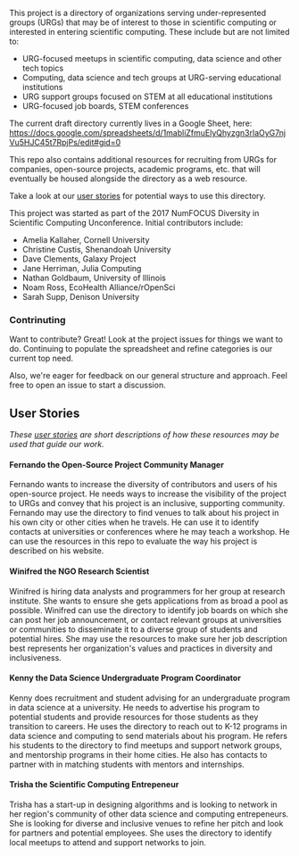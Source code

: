 This project is a directory of organizations serving under-represented groups (URGs) that may be of interest to those in scientific computing or interested in entering scientific computing.  These include but are not limited to:

- URG-focused meetups in scientific computing, data science and other tech topics
- Computing, data science and tech groups at URG-serving educational institutions
- URG support groups focused on STEM at all educational institutions
- URG-focused job boards, STEM conferences

The current draft directory currently lives in a Google Sheet, here: https://docs.google.com/spreadsheets/d/1mabliZfmuElyQhyzgn3rlaOyG7njVu5HJC45t7RpjPs/edit#gid=0

This repo also contains additional resources for recruiting from URGs for companies, open-source projects, academic programs, etc. that will eventually be housed alongside the directory as a web resource.

Take a look at our [user stories](user-stories) for potential ways to use this directory.

This project was started as part of the 2017 NumFOCUS Diversity in Scientific Computing Unconference. Initial contributors include:

- Amelia Kallaher, Cornell University 
- Christine Custis, Shenandoah University
- Dave Clements, Galaxy Project
- Jane Herriman, Julia Computing
- Nathan Goldbaum, University of Illinois
- Noam Ross, EcoHealth Alliance/rOpenSci
- Sarah Supp, Denison University

### Contrinuting 

Want to contribute? Great! Look at the project issues for things we want to do.  Continuing to populate the spreadsheet and refine categories is our current top need.

Also, we're eager for feedback on our general structure and approach. Feel free to open an issue to start a discussion.

## User Stories

_These [user stories](https://en.wikipedia.org/wiki/User_story) are short descriptions of how these resources may be used that guide our work._

#### Fernando the Open-Source Project Community Manager

Fernando wants to increase the diversity of contributors and users of his open-source project.  He needs ways to increase the visibility of the project to URGs and convey that his project is an inclusive, supporting community.  Fernando may use the directory to find venues to talk about his project in his own city or other cities when he travels.  He can use it to identify contacts at universities or conferences where he may teach a workshop.  He can use the resources in this repo to evaluate the way his project is described on his website.

#### Winifred the NGO Research Scientist

Winifred is hiring data analysts and programmers for her group at research institute. She wants to ensure she gets applications from as broad a pool as possible. Winifred can use the directory to identify job boards on which she can post her job announcement, or contact relevant groups at universities or communities to disseminate it to a diverse group of students and potential hires.  She may use the resources to make sure her job description best represents her organization's values and practices in diversity and inclusiveness.

#### Kenny the Data Science Undergraduate Program Coordinator

Kenny does recruitment and student advising for an undergraduate program in data science at a university.  He needs to advertise his program to potential students and provide resources for those students as they transition to careers. He uses the directory to reach out to K-12 programs in data science and computing to send materials about his program. He refers his students to the directory to find meetups and support network groups, and mentorship programs in their home cities. He also has contacts to partner with in matching students with mentors and internships.

#### Trisha the Scientific Computing Entrepeneur

Trisha has a start-up in designing algorithms and is looking to network in her region's community of other data science and computing entrepeneurs. She is looking for diverse and inclusive venues to refine her pitch and look for partners and potential employees.  She uses the directory to identify local meetups to attend and support networks to join.

